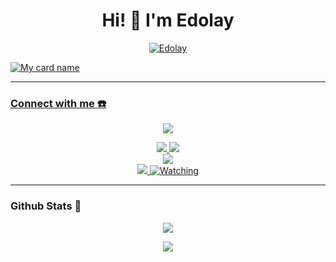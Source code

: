 <h1 align="center">Hi! 👋 I'm Edolay</h1>

<p align="center">
  <a href="https://instagram.com/Edolay.co"><img src="http://readme-typing-svg.herokuapp.com?color=00FF00&center=true&vCenter=true&multiline=false&lines=Just+Normal+People+From+Indonesia.;Im+18+Years+old.;studying+to+be+a+programmer." alt="Edolay">
</p>
  
![My card name](https://cardivo.vercel.app/api?name=Edolay&description=Hi,%20Welcome%20To%20My%20Profile%20❤&image=https://assets.pikiran-rakyat.com/crop/290x16:719x324/x/photo/2022/02/11/3660977432.jpeg)

------
### Connect with me ☎️
<p align="center">
  <img src="https://c.tenor.com/owx4Hlt5V8kAAAAC/loli-cute.gif" />
</p>
<p align="center">
  <a href="https://instagram.com/Edolay.co"><img src="https://img.shields.io/badge/Instagram-E4405F?style=for-the-badge&logo=instagram&logoColor=white"/> 
  <a href="https://chat.whatsapp.com/FjJbE2j0m2585eDBv3DU4T"><img src="https://img.shields.io/badge/WhatsApp-25D366?style=for-the-badge&logo=whatsapp&logoColor=white" /><br>
  <a href="https://youtu.be/svRqrABQ3Fo"><img src="https://img.shields.io/badge/YouTube-Edolay-ff0000?style=for-the-badge&logo=youtube&logoColor=ff0000&link=https://youtube.com/channel/UCH_zRBazhEJ2-Y_ypcBgBtQ" /><br>
  <a name=Edolay&label=VIEWS&style=flat-square&color=orange" />
  <a href="https://github.com/Edolay"><img src="https://img.shields.io/badge/-GitHub-black?style=flat-square&logo=github" /> 
  <a href="https://komarev.com/ghpvc/?username=Edolay&color=blue&style=flat-square&label=Profile+Views"><img title="Watching" src="https://komarev.com/ghpvc/?username=Edolay&color=blue&style=flat-square&label=Profile+View"></a>
</p>

------
                                                                                                                                       
### Github Stats 🚀

<p align="center"><a href="https://github.com/Edolay"><img src="https://github-readme-stats.vercel.app/api?username=Edolay&show_icons=true&theme=radical"></a></p>
<p align="center"><a href="https://github.com/Edolay"><img src="https://github-readme-stats.vercel.app/api/top-langs/?username=Edolay&theme=radical&layout=compact"></a></p> 

